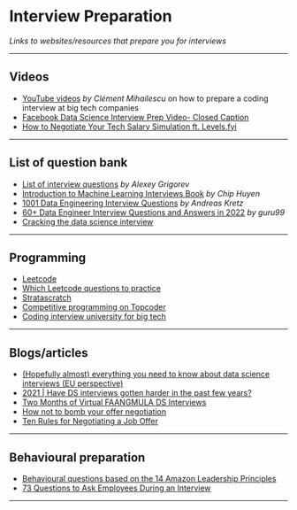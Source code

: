 # Interview Preparation
*Links to websites/resources that prepare you for interviews*
***

## Videos
- [YouTube videos](https://www.youtube.com/channel/UCaO6VoaYJv4kS-TQO_M-N_g) *by Clément Mihailescu* on how to prepare a coding interview at big tech companies
- [Facebook Data Science Interview Prep Video- Closed Caption](https://vimeo.com/385283671/ec3432147b)
- [How to Negotiate Your Tech Salary Simulation ft. Levels.fyi](https://www.youtube.com/watch?v=fyn0CKPuPlA)
***

## List of question bank
- [List of interview questions](https://github.com/alexeygrigorev/data-science-interviews) *by Alexey Grigorev* 
- [Introduction to Machine Learning Interviews Book](https://huyenchip.com/ml-interviews-book/) *by Chip Huyen*
- [1001 Data Engineering Interview Questions](https://github.com/andkret/Cookbook/blob/master/sections/08-InterviewQuestions.md) *by Andreas Kretz*
- [60+ Data Engineer Interview Questions and Answers in 2022](https://www.guru99.com/data-engineer-interview-questions.html) *by guru99*
- [Cracking the data science interview](https://github.com/khanhnamle1994/cracking-the-data-science-interview/tree/master/Question-Bank)
***

## Programming
- [Leetcode](https://leetcode.com/)
- [Which Leetcode questions to practice](https://www.techinterviewhandbook.org/best-practice-questions/)
- [Stratascratch](https://www.stratascratch.com/)
- [Competitive programming on Topcoder](https://www.topcoder.com/thrive/tracks?track=Competitive%20Programming)
- [Coding interview university for big tech](https://github.com/jwasham/coding-interview-university)
***
 
## Blogs/articles
- [(Hopefully almost) everything you need to know about data science interviews (EU perspective)](https://www.reddit.com/r/datascience/comments/syjt0c/hopefully_almost_everything_you_need_to_know/)
- [2021 | Have DS interviews gotten harder in the past few years?](https://www.teamblind.com/post/Have-DS-interviews-gotten-harder-in-the-past-few-years-WbYfzXbE)
- [Two Months of Virtual FAANGMULA DS Interviews](https://www.reddit.com/r/datascience/comments/ox9h2j/two_months_of_virtual_faangmula_ds_interviews/)
- [How not to bomb your offer negotiation](https://www.freecodecamp.org/news/how-not-to-bomb-your-offer-negotiation-c46bb9bc7dea/)
- [Ten Rules for Negotiating a Job Offer](https://www.freecodecamp.org/news/ten-rules-for-negotiating-a-job-offer-ee17cccbdab6/)
***

## Behavioural preparation
- [Behavioural questions based on the 14 Amazon Leadership Principles](https://www.levels.fyi/blog/amazon-leadership-principles.html)
- [73 Questions to Ask Employees During an Interview](https://articles.bplans.com/hiring-employees-here-are-over-70-must-ask-interview-questions/)
***
